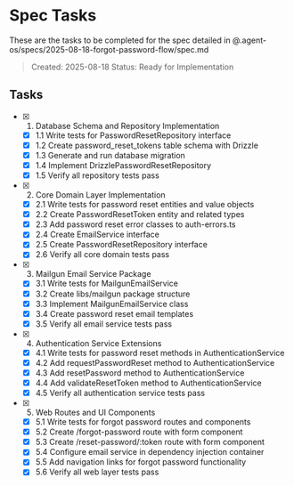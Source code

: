 # Spec Tasks

These are the tasks to be completed for the spec detailed in @.agent-os/specs/2025-08-18-forgot-password-flow/spec.md

> Created: 2025-08-18
> Status: Ready for Implementation

## Tasks

- [x] 1. Database Schema and Repository Implementation
  - [x] 1.1 Write tests for PasswordResetRepository interface
  - [x] 1.2 Create password_reset_tokens table schema with Drizzle
  - [x] 1.3 Generate and run database migration
  - [x] 1.4 Implement DrizzlePasswordResetRepository
  - [x] 1.5 Verify all repository tests pass

- [x] 2. Core Domain Layer Implementation
  - [x] 2.1 Write tests for password reset entities and value objects
  - [x] 2.2 Create PasswordResetToken entity and related types
  - [x] 2.3 Add password reset error classes to auth-errors.ts
  - [x] 2.4 Create EmailService interface
  - [x] 2.5 Create PasswordResetRepository interface
  - [x] 2.6 Verify all core domain tests pass

- [x] 3. Mailgun Email Service Package
  - [x] 3.1 Write tests for MailgunEmailService
  - [x] 3.2 Create libs/mailgun package structure
  - [x] 3.3 Implement MailgunEmailService class
  - [x] 3.4 Create password reset email templates
  - [x] 3.5 Verify all email service tests pass

- [x] 4. Authentication Service Extensions
  - [x] 4.1 Write tests for password reset methods in AuthenticationService
  - [x] 4.2 Add requestPasswordReset method to AuthenticationService
  - [x] 4.3 Add resetPassword method to AuthenticationService
  - [x] 4.4 Add validateResetToken method to AuthenticationService
  - [x] 4.5 Verify all authentication service tests pass

- [x] 5. Web Routes and UI Components
  - [x] 5.1 Write tests for forgot password routes and components
  - [x] 5.2 Create /forgot-password route with form component
  - [x] 5.3 Create /reset-password/:token route with form component
  - [x] 5.4 Configure email service in dependency injection container
  - [x] 5.5 Add navigation links for forgot password functionality
  - [x] 5.6 Verify all web layer tests pass